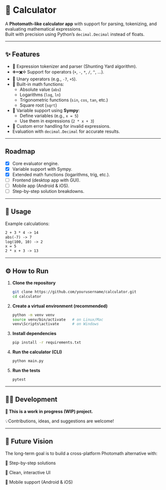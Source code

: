# 🧮 Calculator

A **Photomath-like calculator app** with support for parsing, tokenizing, and evaluating mathematical expressions.  
Built with precision using Python’s `decimal.Decimal` instead of floats.  

---

## ✨ Features
-  🔢 Expression tokenizer and parser (Shunting Yard algorithm).
- ➕➖✖️➗ Support for operators (`+`, `-`, `*`, `/`, `^`, …).
-  🔄 Unary operators (e.g., `-7`, `+5`).
-  🧮 Built-in math functions:
   - Absolute value (`abs`)
   - Logarithms (`log`, `ln`)
   - Trigonometric functions (`sin`, `cos`, `tan`, etc.)
   - Square root (`sqrt`)
-  📐 Variable support using **Sympy**:
   - Define variables (e.g., `x = 5`)
   - Use them in expressions (`2 * x + 3`)
-  🚨 Custom error handling for invalid expressions.
-  Evaluation with `decimal.Decimal` for accurate results.

---

## Roadmap
- [x] Core evaluator engine.
- [x] Variable support with Sympy.
- [x] Extended math functions (logarithms, trig, etc.).
- [ ] Frontend (desktop app with GUI).
- [ ] Mobile app (Android & iOS).
- [ ] Step-by-step solution breakdowns.

---

##  🧪 Usage
Example calculations:
```txt
2 + 3 * 4 -> 14
abs(-7) -> 7
log(100, 10) -> 2
x = 5
2 * x + 3 -> 13
```
---

## ⚙️ How to Run

1. **Clone the repository**
   ```bash
   git clone https://github.com/yourusername/calculator.git
   cd calculator
   ```
2. **Create a virtual environment (recommended)**
    ```bash
   python -m venv venv
   source venv/bin/activate   # on Linux/Mac
   venv\Scripts\activate      # on Windows
   ```
3. **Install dependencies**
    ```bash
   pip install -r requirements.txt
    ```
4. **Run the calculator (CLI)**
    ```bash
    python main.py
    ```
5. **Run the tests**
    ```bash
   pytest
    ```
---

## 👨‍💻 Development
**🚧 This is a work in progress (WIP) project.**

💡Contributions, ideas, and suggestions are welcome!

---

## 🚀 Future Vision

The long-term goal is to build a cross-platform Photomath alternative with:

📝 Step-by-step solutions

🎨 Clean, interactive UI

📱 Mobile support (Android & iOS)